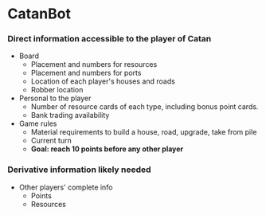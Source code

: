 # CatanBot

### Direct information accessible to the player of Catan

- Board
  - Placement and numbers for resources
  - Placement and numbers for ports
  - Location of each player's houses and roads
  - Robber location
- Personal to the player
  - Number of resource cards of each type, including bonus point cards.
  - Bank trading availability
- Game rules
  - Material requirements to build a house, road, upgrade, take from pile
  - Current turn
  - **Goal: reach 10 points before any other player**

### Derivative information likely needed

- Other players' complete info
  - Points
  - Resources





